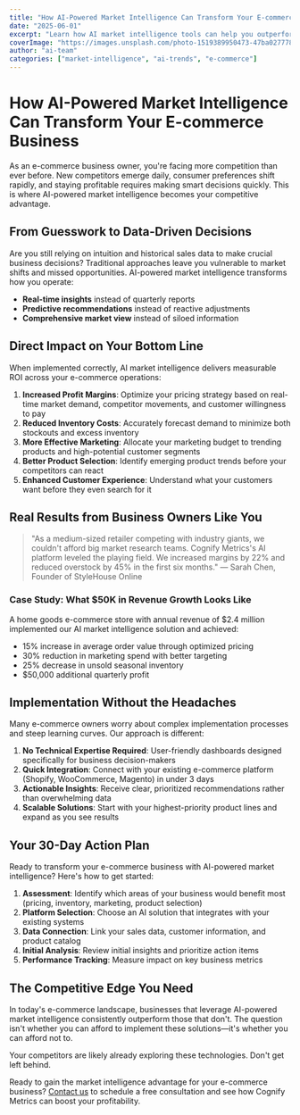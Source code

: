 ```yaml
---
title: "How AI-Powered Market Intelligence Can Transform Your E-commerce Business"
date: "2025-06-01"
excerpt: "Learn how AI market intelligence tools can help you outperform competitors, optimize pricing, and boost your e-commerce profitability."
coverImage: "https://images.unsplash.com/photo-1519389950473-47ba0277781c?ixlib=rb-4.0.3&auto=format&fit=crop&w=1600&h=800&q=80"
author: "ai-team"
categories: ["market-intelligence", "ai-trends", "e-commerce"]
---
```


# How AI-Powered Market Intelligence Can Transform Your E-commerce Business

As an e-commerce business owner, you're facing more competition than ever before. New competitors emerge daily, consumer preferences shift rapidly, and staying profitable requires making smart decisions quickly. This is where AI-powered market intelligence becomes your competitive advantage.

## From Guesswork to Data-Driven Decisions

Are you still relying on intuition and historical sales data to make crucial business decisions? Traditional approaches leave you vulnerable to market shifts and missed opportunities. AI-powered market intelligence transforms how you operate:

- **Real-time insights** instead of quarterly reports
- **Predictive recommendations** instead of reactive adjustments
- **Comprehensive market view** instead of siloed information

## Direct Impact on Your Bottom Line

When implemented correctly, AI market intelligence delivers measurable ROI across your e-commerce operations:

1. **Increased Profit Margins**: Optimize your pricing strategy based on real-time market demand, competitor movements, and customer willingness to pay
2. **Reduced Inventory Costs**: Accurately forecast demand to minimize both stockouts and excess inventory
3. **More Effective Marketing**: Allocate your marketing budget to trending products and high-potential customer segments
4. **Better Product Selection**: Identify emerging product trends before your competitors can react
5. **Enhanced Customer Experience**: Understand what your customers want before they even search for it

## Real Results from Business Owners Like You

> "As a medium-sized retailer competing with industry giants, we couldn't afford big market research teams. Cognify Metrics's AI platform leveled the playing field. We increased margins by 22% and reduced overstock by 45% in the first six months." — Sarah Chen, Founder of StyleHouse Online

### Case Study: What $50K in Revenue Growth Looks Like

A home goods e-commerce store with annual revenue of $2.4 million implemented our AI market intelligence solution and achieved:

- 15% increase in average order value through optimized pricing
- 30% reduction in marketing spend with better targeting
- 25% decrease in unsold seasonal inventory
- $50,000 additional quarterly profit

## Implementation Without the Headaches

Many e-commerce owners worry about complex implementation processes and steep learning curves. Our approach is different:

1. **No Technical Expertise Required**: User-friendly dashboards designed specifically for business decision-makers
2. **Quick Integration**: Connect with your existing e-commerce platform (Shopify, WooCommerce, Magento) in under 3 days
3. **Actionable Insights**: Receive clear, prioritized recommendations rather than overwhelming data
4. **Scalable Solutions**: Start with your highest-priority product lines and expand as you see results

## Your 30-Day Action Plan

Ready to transform your e-commerce business with AI-powered market intelligence? Here's how to get started:

1. **Assessment**: Identify which areas of your business would benefit most (pricing, inventory, marketing, product selection)
2. **Platform Selection**: Choose an AI solution that integrates with your existing systems
3. **Data Connection**: Link your sales data, customer information, and product catalog
4. **Initial Analysis**: Review initial insights and prioritize action items
5. **Performance Tracking**: Measure impact on key business metrics

## The Competitive Edge You Need

In today's e-commerce landscape, businesses that leverage AI-powered market intelligence consistently outperform those that don't. The question isn't whether you can afford to implement these solutions—it's whether you can afford not to.

Your competitors are likely already exploring these technologies. Don't get left behind.

Ready to gain the market intelligence advantage for your e-commerce business? [Contact us](/contact) to schedule a free consultation and see how Cognify Metrics can boost your profitability. 
